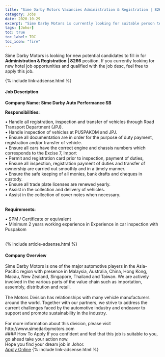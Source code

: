 ```yaml
---
title: "Sime Darby Motors Vacancies Administration & Registration | 8266" 
category: Jobs 
date: 2020-10-29 
excerpt: "Sime Darby Motors is currently looking for suitable person to fill in the Administration & Registration | 8266 which positioned at Johor" 
tags: [Johor] 
toc: true 
toc_label: TOC 
toc_icon: "fire" 
--- 
```


<p>Sime Darby Motors is looking for new potential candidates to fill in for <b>Administration & Registration | 8266</b> position. If you currently looking for new hotel job opportunities and qualified with the job desc, feel free to apply this job.
</p>{% include link-adsense.html %} 
<div><div><h4>Job Description</h4></div><div><div><span><div><p><b>Company Name: Sime Darby Auto Performance SB</b></p><p><strong>Responsibilities:</strong></p><p>&#8226;&#160;Handle all registration, inspection and transfer of vehicles through Road Transport Department (JPJ).<br>&#8226;&#160;Handle inspection of vehicles at PUSPAKOM and JPJ.<br>&#8226;&#160;Ensure all documentation are in order for the purpose of duty payment, registration and/or transfer of vehicle.<br>&#8226;&#160;Ensure all cars have the correct engine and chassis numbers which corresponds to the Excise 7, Import<br>&#8226;&#160;Permit and registration card prior to inspection, payment of duties,<br>&#8226;&#160;Ensure all inspection, registration payment of duties and transfer of ownership are carried out smoothly and in a timely manner.<br>&#8226;&#160;Ensure the safe keeping of all monies, bank drafts and cheques in custody.<br>&#8226;&#160;Ensure all trade plate licenses are renewed yearly.<br>&#8226;&#160;Assist in the collection and delivery of vehicles.<br>&#8226;&#160;Assist in the collection of cover notes when necessary.<br>&#160;</p><p><strong>Requirements:</strong></p><p>&#8226;&#160;SPM / Certificate or equivalent<br>&#8226;&#160;Minimum 2 years working experience in Experience in car inspection with Puspakom<br>&#160;</p></div></span></div></div></div> 
{% include article-adsense.html %} 
<div><div><h4>Company Overview</h4></div><div><div><span><div><div>
	Sime Darby Motors is one of the major automotive players in the Asia-Pacific region with presence in Malaysia, Australia, China, Hong Kong, Macau, New Zealand, Singapore, Thailand and Taiwan. We are actively involved in the various parts of the value chain such as importation, assembly, distribution and retail.</div>
<div>
<br>
	The Motors Division has relationships with many vehicle manufacturers around the world. Together with our partners, we strive to address the current challenges faced by the automotive industry and endeavor to support and promote sustainability in the industry.</div>
<div>
<br>
	For more information about this division, please visit http://www.simedarbymotors.com</div></div></span></div></div></div> 
#### How To Apply 
If you confident and feel that this job is suitable to you, go ahead take your action now. <br/> 
Hope you find your dream job in Johor. <br/> 
<a href="https://www.jobstreet.com.my/en/job/administration-registration-%7C-8266-4413919?jobId=jobstreet-my-job-4413919&sectionRank=12&token=0~ca52587c-9a8f-450b-8a9c-a71ff7ac0d76&fr=SRP%20View%20In%20New%20Ta" class="btn btn--info" target="_blank" rel="nofollow noopenner">Apply Online</a> 
{% include link-adsense.html %} 